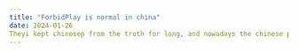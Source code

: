 ```yaml
---
title: "ForbidPlay is normal in china"
date: 2024-01-26
Theyi kept chinesep from the truth for long, and nowadays the chinese people are far from the knowledge and the truth. It was so sad.
---
```

